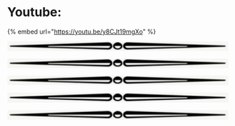 # Youtube:



{% embed url="https://youtu.be/y8CJt19mgXo" %}

![](<../.gitbook/assets/image (10).png>)









![](<../.gitbook/assets/image (11).png>)





![](<../.gitbook/assets/image (12).png>)







![](<../.gitbook/assets/image (13).png>)





![](<../.gitbook/assets/image (14).png>)







